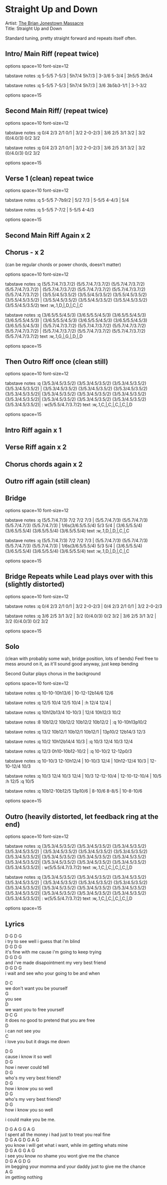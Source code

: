 # Straight Up and Down

Artist: [The Brian Jonestown Massacre](../artists.md)  
Title: Straight Up and Down  

Standard tuning, pretty straight forward and repeats itself often.

## Intro/ Main Riff (repeat twice)

<div class="vex-tabdiv"
    width=680 scale=1.0
    >

options space=10 font-size=12

tabstave
    notes :q 5-5/5 7-5/3 | 5h7/4 5h7/3 | 3-3/6 5-3/4 | 3h5/5 3h5/4

tabstave
    notes :q 5-5/5 7-5/3 | 5h7/4 5h7/3 | 3/6 3b5b3-1/1 | 3-1-3/2

options space=15
</div>

## Second Main Riff/ (repeat twice)

<div class="vex-tabdiv"
    width=680 scale=1.0
    >

options space=10 font-size=12

tabstave
    notes :q 0/4 2/3 2/1 0/1 | 3/2 2-0-2/3 | 3/6 2/5 3/1 3/2 | 3/2 (0/4.0/3) 0/2 3/2

tabstave
    notes :q 0/4 2/3 2/1 0/1 | 3/2 2-0-2/3 | 3/6 2/5 3/1 3/2 | 3/2 (0/4.0/3) 0/2 3/2

options space=15
</div>

## Verse 1 (clean) repeat twice

<div class="vex-tabdiv"
    width=680 scale=1.0
    >

options space=10 font-size=12

tabstave
    notes :q 5-5/5 7-7b9/2 | 5/2 7/3 | 5-5/5 4-4/3 | 5/4

tabstave
    notes :q 5-5/5 7-7/2 | 5-5/5 4-4/3

options space=15
</div>

## Second Main Riff Again x 2

## Chorus  - x 2

(can be regular chords or power chords, doesn't matter)

<div class="vex-tabdiv"
    width=680 scale=1.0
    >

options space=10 font-size=12

tabstave
    notes :q (5/5.7/4.7/3.7/2) (5/5.7/4.7/3.7/2) (5/5.7/4.7/3.7/2) (5/5.7/4.7/3.7/2) | (5/5.7/4.7/3.7/2) (5/5.7/4.7/3.7/2) (5/5.7/4.7/3.7/2) (5/5.7/4.7/3.7/2) | (3/5.5/4.5/3.5/2) (3/5.5/4.5/3.5/2) (3/5.5/4.5/3.5/2) (3/5.5/4.5/3.5/2) | (3/5.5/4.5/3.5/2) (3/5.5/4.5/3.5/2) (3/5.5/4.5/3.5/2) (3/5.5/4.5/3.5/2)
    text :w,.1,D,|,D,|,C,|,C

tabstave
    notes :q (3/6.5/5.5/4.5/3) (3/6.5/5.5/4.5/3) (3/6.5/5.5/4.5/3) (3/6.5/5.5/4.5/3) | (3/6.5/5.5/4.5/3) (3/6.5/5.5/4.5/3) (3/6.5/5.5/4.5/3) (3/6.5/5.5/4.5/3) | (5/5.7/4.7/3.7/2) (5/5.7/4.7/3.7/2) (5/5.7/4.7/3.7/2) (5/5.7/4.7/3.7/2) | (5/5.7/4.7/3.7/2) (5/5.7/4.7/3.7/2) (5/5.7/4.7/3.7/2) (5/5.7/4.7/3.7/2)
    text :w,.1,G,|,G,|,D,|,D

options space=15
</div>

## Then Outro Riff once (clean still)

<div class="vex-tabdiv"
    width=680 scale=1.0
    >

options space=10 font-size=12

tabstave
    notes :q (3/5.3/4.5/3.5/2) (3/5.3/4.5/3.5/2) (3/5.3/4.5/3.5/2) (3/5.3/4.5/3.5/2) | (3/5.3/4.5/3.5/2) (3/5.3/4.5/3.5/2) (3/5.3/4.5/3.5/2) (3/5.3/4.5/3.5/2)| (3/5.3/4.5/3.5/2) (3/5.3/4.5/3.5/2) (3/5.3/4.5/3.5/2) (3/5.3/4.5/3.5/2)| (3/5.3/4.5/3.5/2) (3/5.3/4.5/3.5/2) (3/5.3/4.5/3.5/2) (3/5.3/4.5/3.5/2)| : w(5/5.5/4.7/3.7/2)
    text :w,.1,C,|,C,|,C,|,C,|,D

options space=15
</div>

## Intro Riff again x 1

## Verse Riff again x 2

## Chorus chords again x 2

## Outro riff again (still clean)

## Bridge

<div class="vex-tabdiv"
    width=680 scale=1.0
    >

options space=10 font-size=12

tabstave
    notes :q (5/5.7/4.7/3) 7/2 7/2 7/3 | (5/5.7/4.7/3) (5/5.7/4.7/3) (5/5.7/4.7/3) (5/5.7/4.7/3) | 1/6s(3/6.5/5.5/4) 5/3 5/4 | (3/6.5/5.5/4) (3/6.5/5.5/4) (3/6.5/5.5/4) (3/6.5/5.5/4)
    text :w,.1,D,|,D,|,C,|,C

tabstave
    notes :q (5/5.7/4.7/3) 7/2 7/2 7/3 | (5/5.7/4.7/3) (5/5.7/4.7/3) (5/5.7/4.7/3) (5/5.7/4.7/3) | 1/6s(3/6.5/5.5/4) 5/3 5/4 | (3/6.5/5.5/4) (3/6.5/5.5/4) (3/6.5/5.5/4) (3/6.5/5.5/4)
    text :w,.1,D,|,D,|,C,|,C

options space=15
</div>

## Bridge Repeats while Lead plays over with this (slightly distorted)

<div class="vex-tabdiv"
    width=680 scale=1.0
    >

options space=10 font-size=12

tabstave
    notes :q 0/4 2/3 2/1 0/1 | 3/2 2-0-2/3 | 0/4 2/3 2/1 0/1 | 3/2 2-0-2/3

tabstave
    notes :q 3/6 2/5 3/1 3/2 | 3/2 (0/4.0/3) 0/2 3/2 | 3/6 2/5 3/1 3/2 | 3/2 (0/4.0/3) 0/2 3/2

options space=15
</div>

## Solo

(clean with probably some wah, bridge position, lots of bends)
Feel free to mess around on it, as it'll sound good anyway, just keep bending

Second Guitar plays chorus in the background

<div class="vex-tabdiv"
    width=680 scale=1.0
    >

options space=10 font-size=12

tabstave
    notes :q 10-10-10h13/6 | 10-12-12b14/6 12/6

tabstave
    notes :q 12/5 10/4 12/5 10/4 | :h 12/4 12/4 |

tabstave
    notes :q 10h12b13/4 10-10/3 | 12/4 10h12/3 10/2

tabstave
    notes :8 10b12/2 10b12/2 10b12/2 10b12/2 | :q 10-10h13p10/2

tabstave
    notes :q 13/2 10b12/1 10b12/1 10b12/1 | 13p10/2 12b14/3 12/3

tabstave
    notes :q 10/2 10h12b14/4 10/3 | :q 10/3 12/4 10/3 12/4 

tabstave
    notes :q 12/3 0h10-10b12-10/2 | :q 10-10/2 12-12p0/3

tabstave
    notes :q 10-10/3 12-10h12/4 | 10-10/3 12/4 | 10h12-12/4 10/3 | 12-10-12/4 10/3

tabstave
    notes :q 10/3 12/4 10/3 12/4 | 10/3 12-12-10/4 | 12-10-12-10/4 | 10/5 :h 12/5 :q 10/5

tabstave
    notes :q 10b12-10b12/5 13p10/6 | 8-10/6 8-8/5 | 10-8-10/6

options space=15


</div>

## Outro (heavily distorted, let feedback ring at the end)

<div class="vex-tabdiv"
    width=680 scale=1.0
    >

options space=10 font-size=12

tabstave
    notes :q (3/5.3/4.5/3.5/2) (3/5.3/4.5/3.5/2) (3/5.3/4.5/3.5/2) (3/5.3/4.5/3.5/2) | (3/5.3/4.5/3.5/2) (3/5.3/4.5/3.5/2) (3/5.3/4.5/3.5/2) (3/5.3/4.5/3.5/2)| (3/5.3/4.5/3.5/2) (3/5.3/4.5/3.5/2) (3/5.3/4.5/3.5/2) (3/5.3/4.5/3.5/2)| (3/5.3/4.5/3.5/2) (3/5.3/4.5/3.5/2) (3/5.3/4.5/3.5/2) (3/5.3/4.5/3.5/2)| : w(5/5.5/4.7/3.7/2)
    text :w,.1,C,|,C,|,C,|,C,|,D

tabstave
    notes :q (3/5.3/4.5/3.5/2) (3/5.3/4.5/3.5/2) (3/5.3/4.5/3.5/2) (3/5.3/4.5/3.5/2) | (3/5.3/4.5/3.5/2) (3/5.3/4.5/3.5/2) (3/5.3/4.5/3.5/2) (3/5.3/4.5/3.5/2)| (3/5.3/4.5/3.5/2) (3/5.3/4.5/3.5/2) (3/5.3/4.5/3.5/2) (3/5.3/4.5/3.5/2)| (3/5.3/4.5/3.5/2) (3/5.3/4.5/3.5/2) (3/5.3/4.5/3.5/2) (3/5.3/4.5/3.5/2)| : w(5/5.5/4.7/3.7/2)
    text :w,.1,C,|,C,|,C,|,C,|,D

options space=15
</div>

## Lyrics

D       G                              D       G  
i try to see well i guess that i'm blind  
D               G                        D         G  
it's fine with me cause i'm going to keep trying  
D                 G                         D      G  
and i've made disapointment my very best friend  
D             G                      D          G  
i wait and see who your going to be and when  

D                 C  
we don't want you be yourself  
    G  
you see  
                 D  
we want you to free yourself  
   D                  C                  G  
it does no good to pretend that you are free  
             D  
i can not see you  
                   C  
i love you but it drags me down  


D                   G  
cause i know it so well  
D                     G  
   how i never could tell  
                     D       G  
who's my very best friend?  
                   D       G  
how i know you so well  
                     D       G  
who's my very best friend?  
                   D       G  
how i know you so well  

i could make you be me.  

   D            G        A           G  G  A  G  
I spent all the money i had just to treat you real fine  
     D           G           A               G  D   G A G  
you know i will get what i want, while im getting whats mine  
   D           G      A           G G  A  G  
i see you know no shame you wont give me the chance  
   D           G               A             G  D     G  
im begging your momma and your daddy just to give me the chance  
A    G  
im getting nothing  